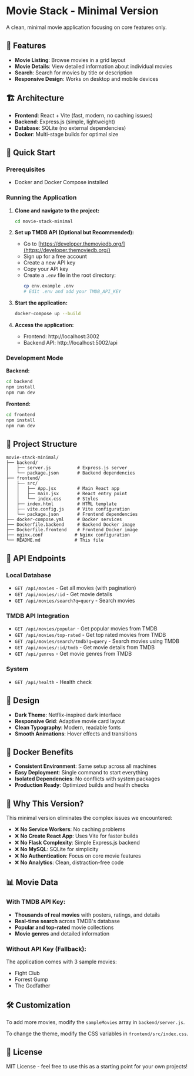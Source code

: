 # Movie Stack - Minimal Version

A clean, minimal movie application focusing on core features only.

## 🎯 Features

- **Movie Listing**: Browse movies in a grid layout
- **Movie Details**: View detailed information about individual movies
- **Search**: Search for movies by title or description
- **Responsive Design**: Works on desktop and mobile devices

## 🏗️ Architecture

- **Frontend**: React + Vite (fast, modern, no caching issues)
- **Backend**: Express.js (simple, lightweight)
- **Database**: SQLite (no external dependencies)
- **Docker**: Multi-stage builds for optimal size

## 🚀 Quick Start

### Prerequisites
- Docker and Docker Compose installed

### Running the Application

1. **Clone and navigate to the project:**
   ```bash
   cd movie-stack-minimal
   ```

2. **Set up TMDB API (Optional but Recommended):**
   - Go to [https://developer.themoviedb.org/](https://developer.themoviedb.org/)
   - Sign up for a free account
   - Create a new API key
   - Copy your API key
   - Create a `.env` file in the root directory:
     ```bash
     cp env.example .env
     # Edit .env and add your TMDB_API_KEY
     ```

3. **Start the application:**
   ```bash
   docker-compose up --build
   ```

4. **Access the application:**
   - Frontend: http://localhost:3002
   - Backend API: http://localhost:5002/api

### Development Mode

**Backend:**
```bash
cd backend
npm install
npm run dev
```

**Frontend:**
```bash
cd frontend
npm install
npm run dev
```

## 📁 Project Structure

```
movie-stack-minimal/
├── backend/
│   ├── server.js          # Express.js server
│   └── package.json       # Backend dependencies
├── frontend/
│   ├── src/
│   │   ├── App.jsx        # Main React app
│   │   ├── main.jsx       # React entry point
│   │   └── index.css      # Styles
│   ├── index.html         # HTML template
│   ├── vite.config.js     # Vite configuration
│   └── package.json       # Frontend dependencies
├── docker-compose.yml     # Docker services
├── Dockerfile.backend     # Backend Docker image
├── Dockerfile.frontend    # Frontend Docker image
├── nginx.conf            # Nginx configuration
└── README.md             # This file
```

## 🔌 API Endpoints

### Local Database
- `GET /api/movies` - Get all movies (with pagination)
- `GET /api/movies/:id` - Get movie details
- `GET /api/movies/search?q=query` - Search movies

### TMDB API Integration
- `GET /api/movies/popular` - Get popular movies from TMDB
- `GET /api/movies/top-rated` - Get top rated movies from TMDB
- `GET /api/movies/search/tmdb?q=query` - Search movies using TMDB
- `GET /api/movies/:id/tmdb` - Get movie details from TMDB
- `GET /api/genres` - Get movie genres from TMDB

### System
- `GET /api/health` - Health check

## 🎨 Design

- **Dark Theme**: Netflix-inspired dark interface
- **Responsive Grid**: Adaptive movie card layout
- **Clean Typography**: Modern, readable fonts
- **Smooth Animations**: Hover effects and transitions

## 🐳 Docker Benefits

- **Consistent Environment**: Same setup across all machines
- **Easy Deployment**: Single command to start everything
- **Isolated Dependencies**: No conflicts with system packages
- **Production Ready**: Optimized builds and health checks

## 🔧 Why This Version?

This minimal version eliminates the complex issues we encountered:

- ❌ **No Service Workers**: No caching problems
- ❌ **No Create React App**: Uses Vite for faster builds
- ❌ **No Flask Complexity**: Simple Express.js backend
- ❌ **No MySQL**: SQLite for simplicity
- ❌ **No Authentication**: Focus on core movie features
- ❌ **No Analytics**: Clean, distraction-free code

## 📊 Movie Data

### With TMDB API Key:
- **Thousands of real movies** with posters, ratings, and details
- **Real-time search** across TMDB's database
- **Popular and top-rated** movie collections
- **Movie genres** and detailed information

### Without API Key (Fallback):
The application comes with 3 sample movies:
- Fight Club
- Forrest Gump  
- The Godfather

## 🛠️ Customization

To add more movies, modify the `sampleMovies` array in `backend/server.js`.

To change the theme, modify the CSS variables in `frontend/src/index.css`.

## 📝 License

MIT License - feel free to use this as a starting point for your own projects!
